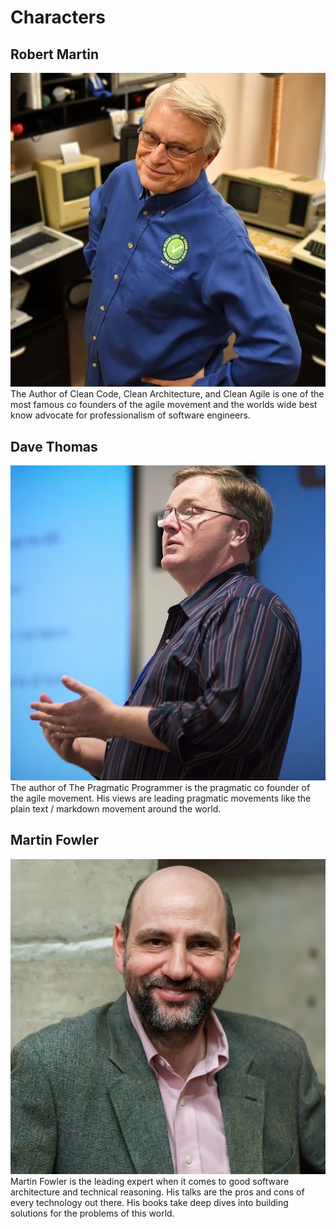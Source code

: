# Characters
## Robert Martin

![Robert Martin](./__images__/robert-c-martin.jpg)
The Author of Clean Code, Clean Architecture, and Clean Agile is one of the most famous co founders of the agile movement and the worlds wide best know advocate for professionalism of software engineers.
## Dave Thomas
![Dave Thomas](./__images__/dave-thomas.jpg)
The author of The Pragmatic Programmer is the pragmatic co founder of the agile movement. His views are leading pragmatic movements like the plain text / markdown movement around the world.
## Martin Fowler

![Martin Fowler](./__images__/martin-fowler.jpg)
Martin Fowler is the leading expert when it comes to good software architecture and technical reasoning. His talks are the pros and cons of every technology out there. His books take deep dives into building solutions for the problems of this world.
